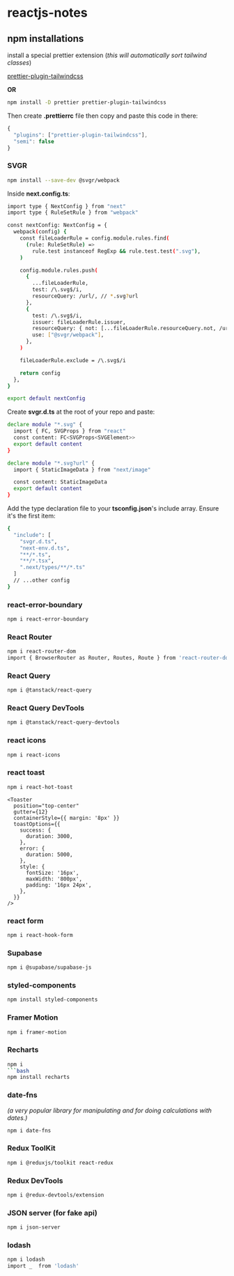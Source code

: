 # reactjs-notes

## npm installations

install a special prettier extension (*this will automatically sort tailwind classes*)

[prettier-plugin-tailwindcss](https://github.com/tailwindlabs/prettier-plugin-tailwindcss)

**OR**
```bash
npm install -D prettier prettier-plugin-tailwindcss
```

Then create **.prettierrc** file then copy and paste this code in there:
```javascript
{
  "plugins": ["prettier-plugin-tailwindcss"],
  "semi": false
}
```

### SVGR
```bash
npm install --save-dev @svgr/webpack
```

Inside **next.config.ts**:
```bash
import type { NextConfig } from "next"
import type { RuleSetRule } from "webpack"

const nextConfig: NextConfig = {
  webpack(config) {
    const fileLoaderRule = config.module.rules.find(
      (rule: RuleSetRule) =>
        rule.test instanceof RegExp && rule.test.test(".svg"),
    )

    config.module.rules.push(
      {
        ...fileLoaderRule,
        test: /\.svg$/i,
        resourceQuery: /url/, // *.svg?url
      },
      {
        test: /\.svg$/i,
        issuer: fileLoaderRule.issuer,
        resourceQuery: { not: [...fileLoaderRule.resourceQuery.not, /url/] }, // exclude if *.svg?url
        use: ["@svgr/webpack"],
      },
    )

    fileLoaderRule.exclude = /\.svg$/i

    return config
  },
}

export default nextConfig
```

Create **svgr.d.ts** at the root of your repo and paste:
```bash
declare module "*.svg" {
  import { FC, SVGProps } from "react"
  const content: FC<SVGProps<SVGElement>>
  export default content
}

declare module "*.svg?url" {
  import { StaticImageData } from "next/image"

  const content: StaticImageData
  export default content
}
```

Add the type declaration file to your **tsconfig.json**'s include array. Ensure it's the first item:
```bash
{
  "include": [
    "svgr.d.ts",
    "next-env.d.ts",
    "**/*.ts",
    "**/*.tsx",
    ".next/types/**/*.ts"
  ]
  // ...other config
}
```

### react-error-boundary
```bash
npm i react-error-boundary
```

### React Router
```bash
npm i react-router-dom
import { BrowserRouter as Router, Routes, Route } from 'react-router-dom'
```

### React Query
```bash
npm i @tanstack/react-query
```

### React Query DevTools
```bash
npm i @tanstack/react-query-devtools
```

### react icons
```bash
npm i react-icons
```

### react toast
```bash
npm i react-hot-toast
```
```
<Toaster
  position="top-center"
  gutter={12}
  containerStyle={{ margin: '8px' }}
  toastOptions={{
    success: {
      duration: 3000,
    },
    error: {
      duration: 5000,
    },
    style: {
      fontSize: '16px',
      maxWidth: '800px',
      padding: '16px 24px',
    },
  }}
/>
```

### react form
```bash
npm i react-hook-form
```

### Supabase
```bash
npm i @supabase/supabase-js
```

### styled-components
```bash
npm install styled-components
```

### Framer Motion
```bash
npm i framer-motion
```

### Recharts
```bash
npm i
```bash
npm install recharts
```

### date-fns 
*(a very popular library for manipulating and for doing calculations with dates.)*
```bash
npm i date-fns
```

### Redux ToolKit
```bash
npm i @reduxjs/toolkit react-redux
```

### Redux DevTools
```bash
npm i @redux-devtools/extension
```

### JSON server (for fake api)
```bash
npm i json-server
```

### lodash
```bash
npm i lodash
import _  from 'lodash'
```
